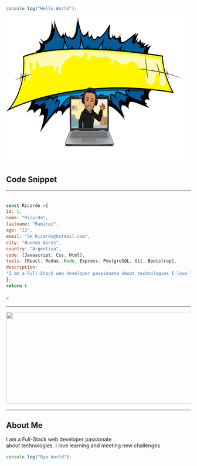 ```JavaScript
console.log("Hello World");
```

<img src="./HelloRicardo.gif" width=800 height=400>
 
 
## Code Snippet
---
```JavaScript

const Ricardo ={
id: 1,
name: "Ricardo",
lastname: "Ramirez",
age: "22",
email: "SH_Ricardo@hotmail.com",
city: "Buenos Aires",
country: "Argentina",
code: [Javascript, Css, Html],
tools: [React, Redux, Node, Express, PostgreSQL, Git, Bootstrap],
description:
"I am a Full-Stack web developer passionate about technologies I love learning and meeting new challenges",
};
return (

<

````
---



<img src="./RicardoRa.gif"  align-items= center width=600 height=250>

---
## About Me
<p>

I am a Full-Stack web developer passionate
<br/>
 about technologies.
I love learning and meeting new
challenges
</p>



``` JavaScript
console.log("Bye World");
````
